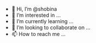 - 👋 Hi, I’m @shobina
- 👀 I’m interested in ...
- 🌱 I’m currently learning ...
- 💞️ I’m looking to collaborate on ...
- 📫 How to reach me ...

<!---
shobina/shobina is a ✨ special ✨ repository because its `README.md` (this file) appears on your GitHub profile.
You can click the Preview link to take a look at your changes.
--->

